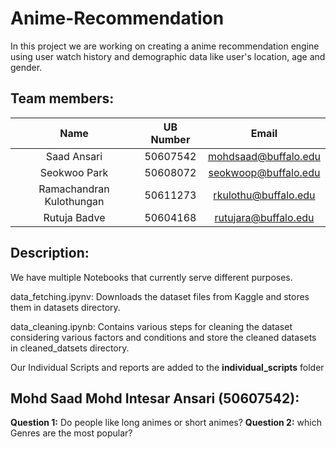 # Anime-Recommendation

In this project we are working on creating a anime recommendation engine using user watch history and demographic data like user's location, age and gender.

## Team members:
| Name | UB Number | Email |
| :---: | :---: | :---: |
| Saad Ansari | 50607542| mohdsaad@buffalo.edu |
| Seokwoo Park | 50608072 | seokwoop@buffalo.edu |
| Ramachandran Kulothungan | 50611273 | rkulothu@buffalo.edu |
| Rutuja Badve | 50604168 | rutujara@buffalo.edu | 

## Description:
We have multiple Notebooks that currently serve different purposes.

data_fetching.ipynv: Downloads the dataset files from Kaggle and stores them in datasets directory.

data_cleaning.ipynb: Contains various steps for cleaning the dataset considering various factors and conditions and store the cleaned datasets in cleaned_datsets directory. 

Our Individual Scripts and reports are added to the **individual_scripts** folder

## Mohd Saad Mohd Intesar Ansari (50607542):
**Question 1:** Do people like long animes or short animes?
**Question 2:** which Genres are the most popular?

